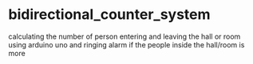 # bidirectional_counter_system
calculating the number of person entering and leaving the hall or room using arduino uno and ringing alarm if the people inside the hall/room is more
